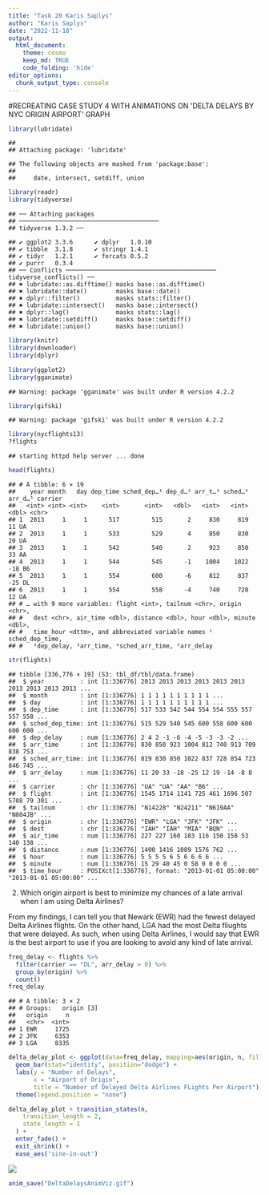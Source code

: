 ```yaml
---
title: "Task 20 Karis Saplys"
author: "Karis Saplys"
date: "2022-11-18"
output: 
  html_document:
    theme: cosmo
    keep_md: TRUE
    code_folding: 'hide'
editor_options: 
  chunk_output_type: console
---
```


#RECREATING CASE STUDY 4 WITH ANIMATIONS ON 'DELTA DELAYS BY NYC ORIGIN AIRPORT' GRAPH 




```r
library(lubridate)
```

```
## 
## Attaching package: 'lubridate'
```

```
## The following objects are masked from 'package:base':
## 
##     date, intersect, setdiff, union
```

```r
library(readr)
library(tidyverse)
```

```
## ── Attaching packages
## ───────────────────────────────────────
## tidyverse 1.3.2 ──
```

```
## ✔ ggplot2 3.3.6      ✔ dplyr   1.0.10
## ✔ tibble  3.1.8      ✔ stringr 1.4.1 
## ✔ tidyr   1.2.1      ✔ forcats 0.5.2 
## ✔ purrr   0.3.4      
## ── Conflicts ────────────────────────────────────────── tidyverse_conflicts() ──
## ✖ lubridate::as.difftime() masks base::as.difftime()
## ✖ lubridate::date()        masks base::date()
## ✖ dplyr::filter()          masks stats::filter()
## ✖ lubridate::intersect()   masks base::intersect()
## ✖ dplyr::lag()             masks stats::lag()
## ✖ lubridate::setdiff()     masks base::setdiff()
## ✖ lubridate::union()       masks base::union()
```

```r
library(knitr)
library(downloader)
library(dplyr)

library(ggplot2)
library(gganimate)
```

```
## Warning: package 'gganimate' was built under R version 4.2.2
```

```r
library(gifski)
```

```
## Warning: package 'gifski' was built under R version 4.2.2
```


```r
library(nycflights13)
?flights
```

```
## starting httpd help server ... done
```

```r
head(flights)
```

```
## # A tibble: 6 × 19
##    year month   day dep_time sched_dep…¹ dep_d…² arr_t…³ sched…⁴ arr_d…⁵ carrier
##   <int> <int> <int>    <int>       <int>   <dbl>   <int>   <int>   <dbl> <chr>  
## 1  2013     1     1      517         515       2     830     819      11 UA     
## 2  2013     1     1      533         529       4     850     830      20 UA     
## 3  2013     1     1      542         540       2     923     850      33 AA     
## 4  2013     1     1      544         545      -1    1004    1022     -18 B6     
## 5  2013     1     1      554         600      -6     812     837     -25 DL     
## 6  2013     1     1      554         558      -4     740     728      12 UA     
## # … with 9 more variables: flight <int>, tailnum <chr>, origin <chr>,
## #   dest <chr>, air_time <dbl>, distance <dbl>, hour <dbl>, minute <dbl>,
## #   time_hour <dttm>, and abbreviated variable names ¹​sched_dep_time,
## #   ²​dep_delay, ³​arr_time, ⁴​sched_arr_time, ⁵​arr_delay
```

```r
str(flights)
```

```
## tibble [336,776 × 19] (S3: tbl_df/tbl/data.frame)
##  $ year          : int [1:336776] 2013 2013 2013 2013 2013 2013 2013 2013 2013 2013 ...
##  $ month         : int [1:336776] 1 1 1 1 1 1 1 1 1 1 ...
##  $ day           : int [1:336776] 1 1 1 1 1 1 1 1 1 1 ...
##  $ dep_time      : int [1:336776] 517 533 542 544 554 554 555 557 557 558 ...
##  $ sched_dep_time: int [1:336776] 515 529 540 545 600 558 600 600 600 600 ...
##  $ dep_delay     : num [1:336776] 2 4 2 -1 -6 -4 -5 -3 -3 -2 ...
##  $ arr_time      : int [1:336776] 830 850 923 1004 812 740 913 709 838 753 ...
##  $ sched_arr_time: int [1:336776] 819 830 850 1022 837 728 854 723 846 745 ...
##  $ arr_delay     : num [1:336776] 11 20 33 -18 -25 12 19 -14 -8 8 ...
##  $ carrier       : chr [1:336776] "UA" "UA" "AA" "B6" ...
##  $ flight        : int [1:336776] 1545 1714 1141 725 461 1696 507 5708 79 301 ...
##  $ tailnum       : chr [1:336776] "N14228" "N24211" "N619AA" "N804JB" ...
##  $ origin        : chr [1:336776] "EWR" "LGA" "JFK" "JFK" ...
##  $ dest          : chr [1:336776] "IAH" "IAH" "MIA" "BQN" ...
##  $ air_time      : num [1:336776] 227 227 160 183 116 150 158 53 140 138 ...
##  $ distance      : num [1:336776] 1400 1416 1089 1576 762 ...
##  $ hour          : num [1:336776] 5 5 5 5 6 5 6 6 6 6 ...
##  $ minute        : num [1:336776] 15 29 40 45 0 58 0 0 0 0 ...
##  $ time_hour     : POSIXct[1:336776], format: "2013-01-01 05:00:00" "2013-01-01 05:00:00" ...
```

2. Which origin airport is best to minimize my chances of a late arrival when I am using Delta Airlines?

From my findings, I can tell you that Newark (EWR) had the fewest delayed Delta Airlines flights. On the other hand, LGA had the most Delta fliughts that were delayed. As such, when using Delta Airlines, I would say that EWR is the best airport to use if you are looking to avoid any kind of late arrival.


```r
freq_delay <- flights %>%
  filter(carrier == "DL", arr_delay > 0) %>%
  group_by(origin) %>%
  count()
freq_delay
```

```
## # A tibble: 3 × 2
## # Groups:   origin [3]
##   origin     n
##   <chr>  <int>
## 1 EWR     1725
## 2 JFK     6353
## 3 LGA     8335
```

```r
delta_delay_plot <- ggplot(data=freq_delay, mapping=aes(origin, n, fill=origin)) +
  geom_bar(stat="identity", position="dodge") +
  labs(y = "Number of Delays",
       x = "Airport of Origin",
       title = "Number of Delayed Delta Airlines FLights Per Airport") +
  theme(legend.position = "none")

delta_delay_plot + transition_states(n,
    transition_length = 2,
    state_length = 1
  ) +
  enter_fade() +
  exit_shrink() +
  ease_aes('sine-in-out')
```

![](Task-20-Karis-Saplys_files/figure-html/DeltaDelaysAnimViz-1.gif)<!-- -->

```r
anim_save("DeltaDelaysAnimViz.gif")
```
